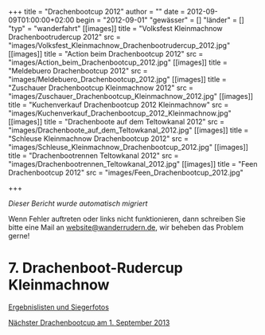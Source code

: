 +++
title = "Drachenbootcup 2012"
author = ""
date = 2012-09-09T01:00:00+02:00
begin = "2012-09-01"
"gewässer" = []
"länder" = []
"typ" = "wanderfahrt"
[[images]]
title = "Volksfest Kleinmachnow Drachenbootrudercup 2012"
src = "images/Volksfest_Kleinmachnow_Drachenbootrudercup_2012.jpg"
[[images]]
title = "Action beim Drachenbootcup 2012"
src = "images/Action_beim_Drachenbootcup_2012.jpg"
[[images]]
title = "Meldebuero Drachenbootcup 2012"
src = "images/Meldebuero_Drachenbootcup_2012.jpg"
[[images]]
title = "Zuschauer Drachenbootcup Kleinmachnow 2012"
src = "images/Zuschauer_Drachenbootcup_Kleinmachnow_2012.jpg"
[[images]]
title = "Kuchenverkauf Drachenbootcup 2012 Kleinmachnow"
src = "images/Kuchenverkauf_Drachenbootcup_2012_Kleinmachnow.jpg"
[[images]]
title = "Drachenboote auf dem Teltowkanal 2012"
src = "images/Drachenboote_auf_dem_Teltowkanal_2012.jpg"
[[images]]
title = "Schleuse Kleinmachnow Drachenbootcup 2012"
src = "images/Schleuse_Kleinmachnow_Drachenbootcup_2012.jpg"
[[images]]
title = "Drachenbootrennen Teltowkanal 2012"
src = "images/Drachenbootrennen_Teltowkanal_2012.jpg"
[[images]]
title = "Feen Drachenbootcup 2012"
src = "images/Feen_Drachenbootcup_2012.jpg"

+++


*Dieser Bericht wurde automatisch migriert*

Wenn Fehler auftreten oder links nicht funktionieren, dann schreiben Sie bitte eine Mail an website@wanderrudern.de, wir beheben das Problem gerne!



# 7. Drachenboot-Rudercup Kleinmachnow


[Ergebnislisten und Siegerfotos](/berichte/2012/ergebnisse_drachenbootcup_2012)

[Nächster Drachenbootcup am 1. September 2013](/berichte/2012/drachenbootrudercup_2013)